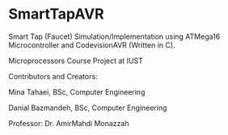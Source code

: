 # SmartTapAVR
Smart Tap (Faucet) Simulation/Implementation using ATMega16 Microcontroller and CodevisionAVR (Written in C).

Microprocessors Course Project at IUST

Contributors and Creators:

Mina Tahaei, BSc, Computer Engineering


Danial Bazmandeh, BSc, Computer Engineering

Professor: Dr. AmirMahdi Monazzah
